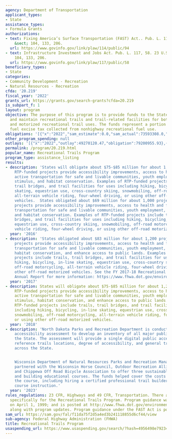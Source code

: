 ```yaml
---
agency: Department of Transportation
applicant_types:
- State
assistance_types:
- Formula Grants
authorizations:
- text: Fixing America’s Surface Transportation (FAST) Act.. Pub. L. 114, 94. 23 U.S.C.
    &sect; 104, 133, 206.
  url: https://www.govinfo.gov/link/plaw/114/public/94
- text: Infrastructure Investment and Jobs Act. Pub. L. 117, 58. 23 U.S.C. &sect;
    104, 133, 206.
  url: https://www.govinfo.gov/link/plaw/117/public/58
beneficiary_types:
- State
categories:
- Community Development - Recreation
- Natural Resources - Recreation
cfda: '20.219'
fiscal_year: '2022'
grants_url: https://grants.gov/search-grants?cfda=20.219
is_subpart_f: 1
layout: program
objective: The purpose of this program is to provide funds to the States to develop
  and maintain recreational trails and trail-related facilities for both nonmotorized
  and motorized recreational trail uses. The funds represent a portion of the motor
  fuel excise tax collected from nonhighway recreational fuel use.
obligations: '[{"x":"2022","sam_estimate":0.0,"sam_actual":73593308.0,"usa_spending_actual":73293309.47},{"x":"2023","sam_estimate":78880000.0,"sam_actual":0.0,"usa_spending_actual":89337665.01},{"x":"2024","sam_estimate":84160000.0,"sam_actual":0.0,"usa_spending_actual":87444394.61}]'
other_program_spending: null
outlays: '[{"x":"2022","outlay":49270120.47,"obligation":79200955.93},{"x":"2023","outlay":27146374.34,"obligation":93046126.55},{"x":"2024","outlay":5814955.07,"obligation":101102704.84}]'
permalink: /program/20.219.html
popular_name: Recreational Trails Program
program_type: assistance_listing
results:
- description: 'States will obligate about $75-$85 million for about 1,200 projects.
    RTP-funded projects provide accessibility improvements, access to health and fitness,
    active transportation for safe and livable communities, youth employment, economic
    stimulus, and habitat conservation. Examples of RTP-funded projects include trails,
    trail bridges, and trail facilities for uses including hiking, bicycling, in-line
    skating, equestrian use, cross-country skiing, snowmobiling, off-road motorcycling,
    all-terrain vehicle riding, four-wheel driving, or using other off-road motorized
    vehicles.  States obligated about $69 million for about 1,000 projects. RTP-funded
    projects provide accessibility improvements, access to health and fitness, active
    transportation for safe and livable communities, youth employment, economic stimulus,
    and habitat conservation. Examples of RTP-funded projects include trails, trail
    bridges, and trail facilities for uses including hiking, bicycling, in-line skating,
    equestrian use, cross-country skiing, snowmobiling, off-road motorcycling, all-terrain
    vehicle riding, four-wheel driving, or using other off-road motorized vehicles. '
  year: '2016'
- description: 'States obligated about $83 million for about 1,200 projects. RTP-funded
    projects provide accessibility improvements, access to health and fitness, active
    transportation for safe and livable communities, youth employment, economic stimulus,
    habitat conservation, and enhance access to public lands. Examples of RTP-funded
    projects include trails, trail bridges, and trail facilities for uses including
    hiking, bicycling, in-line skating, equestrian use, cross-country skiing, snowmobiling,
    off-road motorcycling, all-terrain vehicle riding, four-wheel driving, or using
    other off-road motorized vehicles. See the FY 2017-18 Recreational Trails Program
    Annual Report for more information: https://www.fhwa.dot.gov/environment/recreational_trails/'
  year: '2017'
- description: States will obligate about $75-$85 million for about 1,200 projects.
    RTP-funded projects provide accessibility improvements, access to health and fitness,
    active transportation for safe and livable communities, youth employment, economic
    stimulus, habitat conservation, and enhance access to public lands. Examples of
    RTP-funded projects include trails, trail bridges, and trail facilities for uses
    including hiking, bicycling, in-line skating, equestrian use, cross-country skiing,
    snowmobiling, off-road motorcycling, all-terrain vehicle riding, four-wheel driving,
    or using other off-road motorized vehicles.
  year: '2018'
- description: 'North Dakota Parks and Recreation Department is conducting a trail
    accessibility assessment to develop an inventory of all major public trails across
    the State. The assessment will provide a single digital public access point to
    reference trails locations, degree of accessibility, and general trail descriptions
    across the State.


    Wisconsin Department of Natural Resources Parks and Recreation Management Program
    partnered with the Wisconsin Horse Council, Outdoor Recreation Alliance Trails,
    and Chippewa Off Road Bicycle Association to offer three sustainable trail design
    and building educational courses. The funds helped cover the costs of hosting
    the course, including hiring a certified professional trail builder to lead the
    course instruction.'
  year: '2023'
rules_regulations: 23 CFR, Highways and 49 CFR, Transportation. There are no regulations
  specifically for the Recreational Trails Program. Program guidance was completed
  on April 1, 1999; and is posted at http://www.fhwa.dot.gov/environment/rectrails/guidance.htm
  along with program updates. Program guidance under the FAST Act is posted at http://www.fhwa.dot.gov/environment/transportation_alternatives/.
sam_url: https://sam.gov/fal/f11da75f2d5a4ed3b241118855d6cf44/view
sub-agency: Federal Highway Administration (FHWA)
title: Recreational Trails Program
usaspending_url: https://www.usaspending.gov/search/?hash=4956498e79234f217216f701b620a276
---
```

